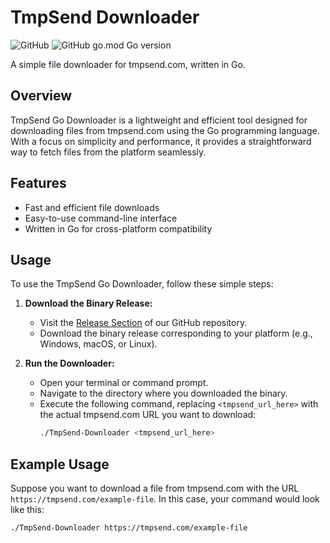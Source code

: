 # TmpSend Downloader

![GitHub](https://img.shields.io/github/license/botsgalaxy/TmpSend-Downloader)
![GitHub go.mod Go version](https://img.shields.io/github/go-mod/go-version/botsgalaxy/TmpSend-Downloader)

A simple file downloader for tmpsend.com, written in Go.

## Overview

TmpSend Go Downloader is a lightweight and efficient tool designed for downloading files from tmpsend.com using the Go programming language. With a focus on simplicity and performance, it provides a straightforward way to fetch files from the platform seamlessly.

## Features

- Fast and efficient file downloads
- Easy-to-use command-line interface
- Written in Go for cross-platform compatibility


## Usage

To use the TmpSend Go Downloader, follow these simple steps:

1. **Download the Binary Release:**
   - Visit the [Release Section](https://github.com/botsgalaxy/TmpSend-Downloader/releases) of our GitHub repository.
   - Download the binary release corresponding to your platform (e.g., Windows, macOS, or Linux).

2. **Run the Downloader:**
   - Open your terminal or command prompt.
   - Navigate to the directory where you downloaded the binary.
   - Execute the following command, replacing `<tmpsend_url_here>` with the actual tmpsend.com URL you want to download:
     ```bash
     ./TmpSend-Downloader <tmpsend_url_here>
     ```
   
## Example Usage

Suppose you want to download a file from tmpsend.com with the URL `https://tmpsend.com/example-file`. In this case, your command would look like this:

```bash
./TmpSend-Downloader https://tmpsend.com/example-file